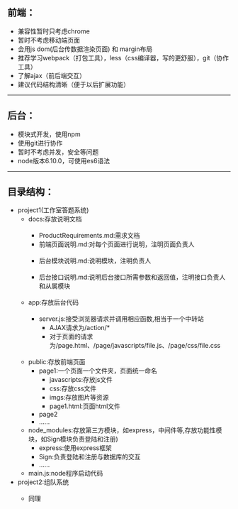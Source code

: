 ## 前端：
 + 兼容性暂时只考虑chrome
 + 暂时不考虑移动端页面
 + 会用js dom(后台传数据渲染页面) 和 margin布局
 + 推荐学习webpack（打包工具），less（css编译器，写的更舒服），git（协作工具）
 + 了解ajax（前后端交互）
 + 建议代码结构清晰（便于以后扩展功能）
 
---

## 后台：
 + 模块式开发，使用npm
 + 使用git进行协作
 + 暂时不考虑并发，安全等问题
 + node版本6.10.0，可使用es6语法
 
---

## 目录结构：
<ul>
 <li>project1(工作室答题系统)
   <ul>
     <li>docs:存放说明文档
      <ul>
      <li>ProductRequirements.md:需求文档</li>
      <li>前端页面说明.md:对每个页面进行说明，注明页面负责人</li>
      <li>后台模块说明.md:说明模块，注明负责人</li>    
      <li>后台接口说明.md:说明后台接口所需参数和返回值，注明接口负责人和从属模块</li>
      </ul>
     </li>
     <li>app:存放后台代码
      <ul>
      <li>server.js:接受浏览器请求并调用相应函数,相当于一个中转站
        <ul>
        <li>AJAX请求为/action/*</li>
        <li>对于页面的请求为/page.html、/page/javascripts/file.js、/page/css/file.css</li>
        </ul>
      </li>
      </ul>
     </li>
     <li>public:存放前端页面
       <ul>
       <li>page1:一个页面一个文件夹，页面统一命名
         <ul>
         <li>javascripts:存放js文件</li>
         <li>css:存放css文件</li>
         <li>imgs:存放图片等资源</li>
         <li>page1.html:页面html文件</li>
         </ul>
         </li>
       <li>page2</li>
       <li>......</li>
       </ul>
     </li>
     <li>node_modules:存放第三方模块，如express，中间件等,存放功能性模块，如Sign模块负责登陆和注册)
       <ul>
       <li>express:使用express框架</li>
       <li>Sign:负责登陆和注册与数据库的交互</li>
       <li>......</li>
       </ul>
     </li>
     <li>main.js:node程序启动代码</li>
   </ul>
 </li>
 <li>project2:组队系统
    <ul>
      <li>同理</li>
    </ul>
 </li>
</ul>
